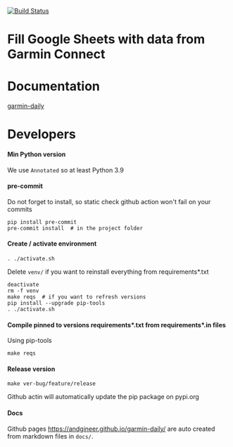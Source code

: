 [![Build Status](https://github.com/andgineer/garmin-daily/workflows/ci/badge.svg)](https://github.com/andgineer/garmin-daily/actions)
# Fill Google Sheets with data from Garmin Connect

# Documentation

[garmin-daily](https://andgineer.github.io/garmin-daily/)

# Developers

#### Min Python version

We use `Annotated` so at least Python 3.9

#### pre-commit

Do not forget to install, so static check github action won't fail on your commits

    pip install pre-commit
    pre-commit install  # in the project folder

#### Create / activate environment
    . ./activate.sh

Delete `venv/` if you want to reinstall everything from requirements*.txt

    deactivate
    rm -f venv
    make reqs  # if you want to refresh versions
    pip install --upgrade pip-tools
    . ./activate.sh

#### Compile pinned to versions requirements*.txt from requirements*.in files
Using pip-tools

    make reqs

#### Release version
    make ver-bug/feature/release

Github actin will automatically update the pip package on pypi.org

#### Docs

Github pages https://andgineer.github.io/garmin-daily/ are auto created from markdown files
in `docs/`.
